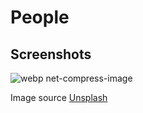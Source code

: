 # People

## Screenshots
![webp net-compress-image](https://user-images.githubusercontent.com/7486205/37423935-21a0246e-27e5-11e8-9173-227d56cd3bfc.jpg)

Image source [Unsplash](https://unsplash.com/)
